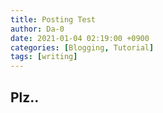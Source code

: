 ```yaml
---
title: Posting Test
author: Da-0
date: 2021-01-04 02:19:00 +0900
categories: [Blogging, Tutorial]
tags: [writing]
---
```


## Plz..
